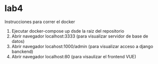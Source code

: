 # lab4

Instrucciones para correr el docker 
1. Ejecutar docker-compose up dsde la raiz del repositorio
2. Abrir navegador localhost:3333 (para visualizar servidor de base de datos)
3. Abrir navegador locahost:1000/admin (para visualizar acceso a django banckend)
4. Abrir navegador localhost:80 (para visaulizar el frontend VUE)